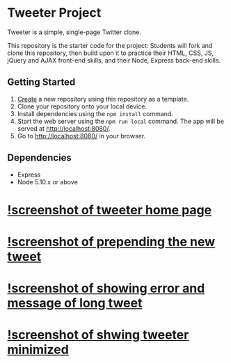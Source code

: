 # Tweeter Project

Tweeter is a simple, single-page Twitter clone.

This repository is the starter code for the project: Students will fork and clone this repository, then build upon it to practice their HTML, CSS, JS, jQuery and AJAX front-end skills, and their Node, Express back-end skills.

## Getting Started

1. [Create](https://docs.github.com/en/repositories/creating-and-managing-repositories/creating-a-repository-from-a-template) a new repository using this repository as a template.
2. Clone your repository onto your local device.
3. Install dependencies using the `npm install` command.
3. Start the web server using the `npm run local` command. The app will be served at <http://localhost:8080/>.
4. Go to <http://localhost:8080/> in your browser.

## Dependencies

- Express
- Node 5.10.x or above


# [!screenshot of tweeter home page](https://github.com/Deepthi64/tweeter-project/commit/fd0493c90524c4d0a3b283342f7747f4e67f1d84#diff-ddcac2020a489c6cfd4f8a032a21c8a9739505ffcb6172a4187346a95013390b)
# [!screenshot of prepending the new tweet](https://github.com/Deepthi64/tweeter-project/commit/fd0493c90524c4d0a3b283342f7747f4e67f1d84#diff-57a9a778e05c33f092c788777ce45c7887aaf136a00c1c639ad380283d0d238e)
# [!screenshot of showing error and message of long tweet](https://github.com/Deepthi64/tweeter-project/commit/fd0493c90524c4d0a3b283342f7747f4e67f1d84#diff-5ff28653532986b87d4b4d7e771d8f8bd05a20c13b819404f15e6b626ec9b6ed)
# [!screenshot of shwing tweeter minimized](https://github.com/Deepthi64/tweeter-project/commit/fd0493c90524c4d0a3b283342f7747f4e67f1d84#diff-ddcac2020a489c6cfd4f8a032a21c8a9739505ffcb6172a4187346a95013390b)